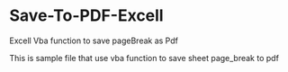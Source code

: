 # Save-To-PDF-Excell
Excell Vba function to save pageBreak as Pdf

This is sample file that use vba function to save sheet page_break to pdf
